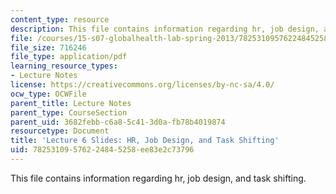 ```yaml
---
content_type: resource
description: This file contains information regarding hr, job design, and task shifting.
file: /courses/15-s07-globalhealth-lab-spring-2013/78253109576224845258ee83e2c73796_MIT15_S07S13_lec6.pdf
file_size: 716246
file_type: application/pdf
learning_resource_types:
- Lecture Notes
license: https://creativecommons.org/licenses/by-nc-sa/4.0/
ocw_type: OCWFile
parent_title: Lecture Notes
parent_type: CourseSection
parent_uid: 3682febb-c6a8-5c41-3d0a-fb78b4019874
resourcetype: Document
title: 'Lecture 6 Slides: HR, Job Design, and Task Shifting'
uid: 78253109-5762-2484-5258-ee83e2c73796
---
```

This file contains information regarding hr, job design, and task shifting.